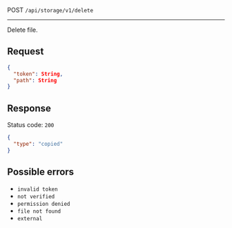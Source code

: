 POST `/api/storage/v1/delete`

---

Delete file.

## Request

```json
{
  "token": String,
  "path": String
}
```

## Response

Status code: `200`

```json
{
  "type": "copied"
}
```

## Possible errors

- `invalid token`
- `not verified`
- `permission denied`
- `file not found`
- `external`
